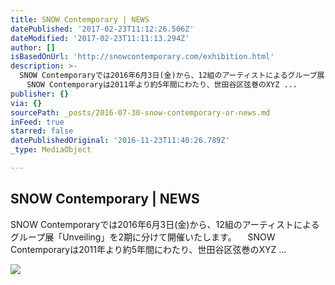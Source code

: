 ```yaml
---
title: SNOW Contemporary | NEWS
datePublished: '2017-02-23T11:12:26.506Z'
dateModified: '2017-02-23T11:11:13.294Z'
author: []
isBasedOnUrl: 'http://snowcontemporary.com/exhibition.html'
description: >-
  SNOW Contemporaryでは2016年6月3日(金)から、12組のアーティストによるグループ展「Unveiling」を2期に分けて開催いたします。
  　SNOW Contemporaryは2011年より約5年間にわたり、世田谷区弦巻のXYZ ...
publisher: {}
via: {}
sourcePath: _posts/2016-07-30-snow-contemporary-or-news.md
inFeed: true
starred: false
datePublishedOriginal: '2016-11-23T11:40:26.789Z'
_type: MediaObject

---
```

<article style=""><h1>SNOW Contemporary | NEWS</h1><p>SNOW Contemporaryでは2016年6月3日(金)から、12組のアーティストによるグループ展「Unveiling」を2期に分けて開催いたします。 　SNOW Contemporaryは2011年より約5年間にわたり、世田谷区弦巻のXYZ ...</p><img src="http://snowcontemporary.com/img/exhibition/top201607.jpg" /></article>